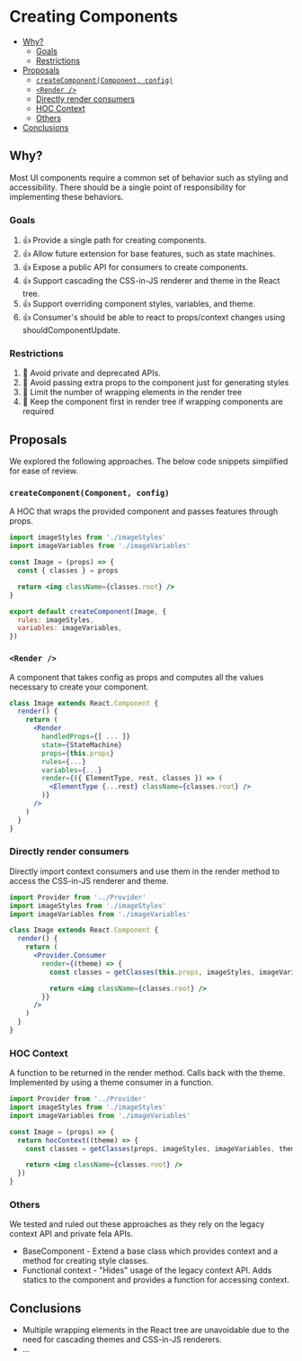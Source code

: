 # Creating Components

<!-- START doctoc generated TOC please keep comment here to allow auto update -->
<!-- DON'T EDIT THIS SECTION, INSTEAD RE-RUN doctoc TO UPDATE -->


- [Why?](#why)
  - [Goals](#goals)
  - [Restrictions](#restrictions)
- [Proposals](#proposals)
  - [`createComponent(Component, config)`](#createcomponentcomponent-config)
  - [`<Render />`](#render-)
  - [Directly render consumers](#directly-render-consumers)
  - [HOC Context](#hoc-context)
  - [Others](#others)
- [Conclusions](#conclusions)

<!-- END doctoc generated TOC please keep comment here to allow auto update -->

## Why?

Most UI components require a common set of behavior such as styling and accessibility.  There should be a single point of responsibility for implementing these behaviors.

### Goals

1. :+1: Provide a single path for creating components.
1. :+1: Allow future extension for base features, such as state machines.
1. :+1: Expose a public API for consumers to create components.
1. :+1: Support cascading the CSS-in-JS renderer and theme in the React tree.
1. :+1: Support overriding component styles, variables, and theme.
1. :+1: Consumer's should be able to react to props/context changes using shouldComponentUpdate.

### Restrictions

1. :no_entry_sign: Avoid private and deprecated APIs.
1. :no_entry_sign: Avoid passing extra props to the component just for generating styles
1. :no_entry_sign: Limit the number of wrapping elements in the render tree
1. :no_entry_sign: Keep the component first in render tree if wrapping components are required

## Proposals

We explored the following approaches.  The below code snippets simplified for ease of review.

### `createComponent(Component, config)`

A HOC that wraps the provided component and passes features through props.

```jsx
import imageStyles from './imageStyles'
import imageVariables from './imageVariables'

const Image = (props) => {
  const { classes } = props

  return <img className={classes.root} />
}

export default createComponent(Image, {
  rules: imageStyles,
  variables: imageVariables,
})
```

### `<Render />`

A component that takes config as props and computes all the values necessary to create your component.

```jsx
class Image extends React.Component {
  render() {
    return (
      <Render
        handledProps={[ ... ]}
        state={StateMachine}
        props={this.props}
        rules={...}
        variables={...}
        render={({ ElementType, rest, classes }) => (
          <ElementType {...rest} className={classes.root} />
        )}
      />
    )
  }
}
```

### Directly render consumers

Directly import context consumers and use them in the render method to access the CSS-in-JS renderer and theme.

```jsx
import Provider from '../Provider'
import imageStyles from './imageStyles'
import imageVariables from './imageVariables'

class Image extends React.Component {
  render() {
    return (
      <Provider.Consumer
        render={(theme) => {
          const classes = getClasses(this.props, imageStyles, imageVariables, theme)

          return <img className={classes.root} />
        }}
      />
    )
  }
}
```

### HOC Context

A function to be returned in the render method. Calls back with the theme.  Implemented by using a theme consumer in a function.

```jsx
import Provider from '../Provider'
import imageStyles from './imageStyles'
import imageVariables from './imageVariables'

const Image = (props) => {
  return hocContext((theme) => {
    const classes = getClasses(props, imageStyles, imageVariables, theme)

    return <img className={classes.root} />
  })
}
```

### Others

We tested and ruled out these approaches as they rely on the legacy context API and private fela APIs.

- BaseComponent - Extend a base class which provides context and a method for creating style classes.
- Functional context - "Hides" usage of the legacy context API.  Adds statics to the component and provides a function for accessing context.

## Conclusions

- Multiple wrapping elements in the React tree are unavoidable due to the need for cascading themes and CSS-in-JS renderers.
- ...

